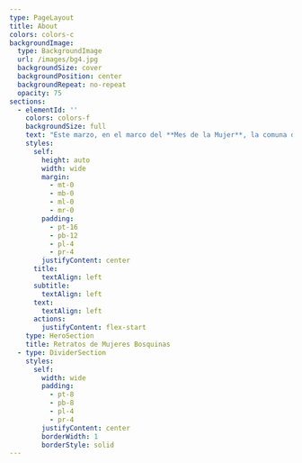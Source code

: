 ```yaml
---
type: PageLayout
title: About
colors: colors-c
backgroundImage:
  type: BackgroundImage
  url: /images/bg4.jpg
  backgroundSize: cover
  backgroundPosition: center
  backgroundRepeat: no-repeat
  opacity: 75
sections:
  - elementId: ''
    colors: colors-f
    backgroundSize: full
    text: "Este marzo, en el marco del **Mes de la Mujer**, la comuna de **El Bosque** lanza un emotivo proyecto para celebrar la diversidad, la fortaleza y el aporte invaluable de las mujeres que dan vida a la comunidad. A través de la iniciativa **\"Retratos de Mujeres Bosquinas\"**, se rendirá homenaje a **2000 vecinas**, capturando sus historias y rostros en una serie de retratos que reflejan la riqueza y pluralidad de su labor.\n\nEl proyecto busca visibilizar a mujeres de todos los ámbitos: **trabajadoras, emprendedoras, estudiantes, cuidadoras, artistas y más**, quienes, con su esfuerzo, compromiso y coraje, construyen día a día una comuna llena de oportunidades e igualdad. Cada retrato será un testimonio de su dedicación y un reconocimiento a su rol fundamental en la sociedad.\n\n**Objetivos del proyecto:**\n\n1.  **Celebrar la diversidad**: Destacar las múltiples identidades y roles que desempeñan las mujeres en El Bosque.\n\n2.  **Promover la igualdad**: Reconocer el aporte de las mujeres en todos los ámbitos de la vida comunal.\n\n3.  **Inspirar a futuras generaciones**: Mostrar ejemplos de resiliencia, esfuerzo y liderazgo femenino.\n\nEste homenaje no solo es una forma de agradecer a las mujeres bosquinas, sino también una invitación a reflexionar sobre la importancia de seguir avanzando hacia una sociedad más justa e inclusiva.\n\n**¡Juntas avanzamos con fuerza de mujer! \U0001F49C**\n\n"
    styles:
      self:
        height: auto
        width: wide
        margin:
          - mt-0
          - mb-0
          - ml-0
          - mr-0
        padding:
          - pt-16
          - pb-12
          - pl-4
          - pr-4
        justifyContent: center
      title:
        textAlign: left
      subtitle:
        textAlign: left
      text:
        textAlign: left
      actions:
        justifyContent: flex-start
    type: HeroSection
    title: Retratos de Mujeres Bosquinas
  - type: DividerSection
    styles:
      self:
        width: wide
        padding:
          - pt-8
          - pb-8
          - pl-4
          - pr-4
        justifyContent: center
        borderWidth: 1
        borderStyle: solid
---
```


